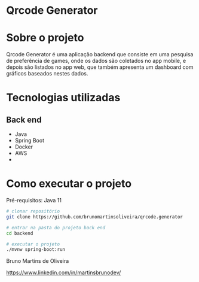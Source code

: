 # Qrcode Generator

# Sobre o projeto

Qrcode Generator é uma aplicação backend que consiste em uma pesquisa de preferência de games, onde os dados são coletados no app mobile, e depois são listados no app web, que também apresenta um dashboard com gráficos baseados nestes dados.

# Tecnologias utilizadas
## Back end
- Java
- Spring Boot
- Docker
- AWS
- 
# Como executar o projeto

Pré-requisitos: Java 11

```bash
# clonar repositório
git clone https://github.com/brunomartinsoliveira/qrcode.generator

# entrar na pasta do projeto back end
cd backend

# executar o projeto
./mvnw spring-boot:run
```
Bruno Martins de Oliveira

https://www.linkedin.com/in/martinsbrunodev/

